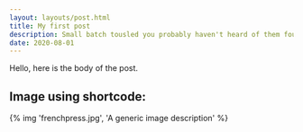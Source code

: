 ```yaml
---
layout: layouts/post.html
title: My first post
description: Small batch tousled you probably haven't heard of them four loko post-ironic.
date: 2020-08-01
---
```

Hello, here is the body of the post.

## Image using shortcode:

{% img 'frenchpress.jpg', 'A generic image description' %}